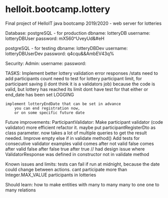 # helloit.bootcamp.lottery
Final project of HelloIT java bootcamp 2019/2020 - web server for lotteries


Database:
postgreSQL - for production
    dbname:         lotteryDB
    username:       lotteryDBUser
    password:       mX560^UveyUd&#eH

postgreSQL - for testing
    dbname:         lotteryDBDev
    username:       lotteryDBUserDev
    password:       q4cqu&&AmbEV43q%

    

Security:
    Admin:
        username:
        password:
        
TASKS:
    Implement better lottery validation error responses
    /stats need to add participants count
    need to test for lottery participant limit, for participant saving (i dont think it is a validators job)
        because the code is valid, but lottery has reached its limit
            dont have test for that either
        or end_date has been set
    LOGGING
    
    implement lotteryEndDate that can be set in advance
        you can end registration now,
        or on some specific future date 

Future improvements:
    ParticipantValidator:
        Make participant validator (code validator) more efficient
            refactor it. maybe put participantRegisterDto as class parameter.
            now takes a lot of multiple queries to get the result needed.
        Improve empty else if in validate method()
        Add tests for consecutive validator examples
            valid comes after not valid
            false comes after valid
            false after false
            true after true
                // had design issue where ValidatorResponse was defined in constructor not in validate method

Known issues and limits:
    tests can fail if run at midnight, because the date could change between actions.
    cant participate more than Integer.MAX_VALUE participants in lotteries

Should learn:
    how to make entities with many to many many to one one to many relations